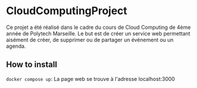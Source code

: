 # CloudComputingProject

Ce projet a été réalisé dans le cadre du cours de Cloud Computing de 4ème année de Polytech Marseille. Le but est de créer un service web permettant aisément de créer, de supprimer ou de partager un événement ou un agenda. 


## How to install

`docker compose up`: La page web se trouve à l'adresse localhost:3000

